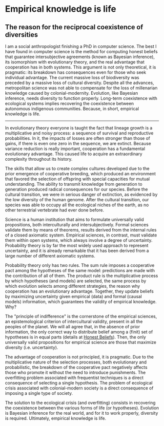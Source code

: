 # Empirical knowledge is life

## The reason for the reciprocal coexistence of diversities

I am a social anthropologist finishing a PhD in computer science. 
The best I have found in computer science is the method for computing honest beliefs that guarantee intersubjective agreements (known as Bayesian inference), its isomorphism with evolutionary theory, and the real advantage that cooperation has in both systems.
This argument is not only theoretical, it is pragmatic: its breakdown has consequences even for those who seek individual advantage.
The current massive loss of biodiversity was preceded by a massive loss of cultural diversity.
Despite all the advances, metropolitan science was not able to compensate for the loss of millenarian knowledge caused by colonial-modernity.
Evolution, like Bayesian inference, needs diversity to function properly.
Long-term coexistence with ecological systems implies recovering the coexistence between autonomous indigenous communities.
Because, in short, empirical knowledge is life.

---

In evolutionary theory everyone is taught the fact that lineage growth is a multiplicative and noisy process: a sequence of survival and reproductive probabilities.
In it, the impacts of losses are often stronger than those of gains, if there is even one zero in the sequence, we are extinct.
Because variance reduction is really important, cooperation has a fundamental evolutionary advantage.
This caused life to acquire an extraordinary complexity throughout its history.

The skills that allow us to create complex cultures developed due to the prior emergence of cooperative breeding, which produced an environment that favored the selection of offspring with special capacities for mutual understanding.
The ability to transmit knowledge from generation to generation produced radical consequences for our species.
Before the cultural transition, we were in serious danger of extinction, as evidenced by the low diversity of the human genome.
After the cultural transition, our species was able to occupy all the ecological niches of the earth, as no other terrestrial vertebrate had ever done before.

Science is a human institution that aims to formulate universally valid propositions, both interculturally and intersubjectively.
Formal sciences validate them by means of theorems, results derived from the internal rules of a closed axiomatic system.
Empirical sciences, in contrast, must validate them  within open systems, which always involve a degree of uncertainty.
Probability theory is by far the most widely used approach to represent uncertainty, and it is already remarkable that it has been derived from a large number of different axiomatic systems.

Probability theory only has two rules.
The sum rule imposes a cooperative pact among the hypotheses of the same model: predictions are made with the contribution of all of them.
The product rule is the multiplicative process by which hypotheses (and models) are selected, the same process by which evolution selects among different strategies, the reason why cooperation has an evolutionary advantage.
Together, they update beliefs by maximizing uncertainty given empirical (data) and formal (causal models) information, which guarantees the validity of empirical knowledge.
Why?

The "principle of indifference" is the cornerstone of the empirical sciences, an epistemological criterion of intercultural validity, present in all the peoples of the planet.
We will all agree that, in the absence of prior information, the only correct way to distribute belief among a (finit) set of hypotheses is in equal parts (details at [Honest Beliefs](glandfried.github.io/post/honestbeliefs/)).
Then, the only universally valid propositions for empirical science are those that maximize diversity (i.e. uncertainty).

The advantage of cooperation is not principled, it is pragmatic.
Due to the multiplicative nature of the selection processes, both evolutionary and probabilistic, the breakdown of the cooperative pact negatively affects those who promote it without the need to introduce punishments.
The overfitting problem associated with frequentist techniques is a direct consequence of selecting a single hypothesis.
The problem of ecological crisis associated with colonial-modern society is a direct consequence of imposing a single type of society.

The solution to the ecological crisis (and overfitting) consists in recovering the coexistence between the various forms of life (or hypotheses).
Evolution is Bayesian inference for the real world, and for it to work properly, diversity is required.
Ultimately, empirical knowledge is life.
